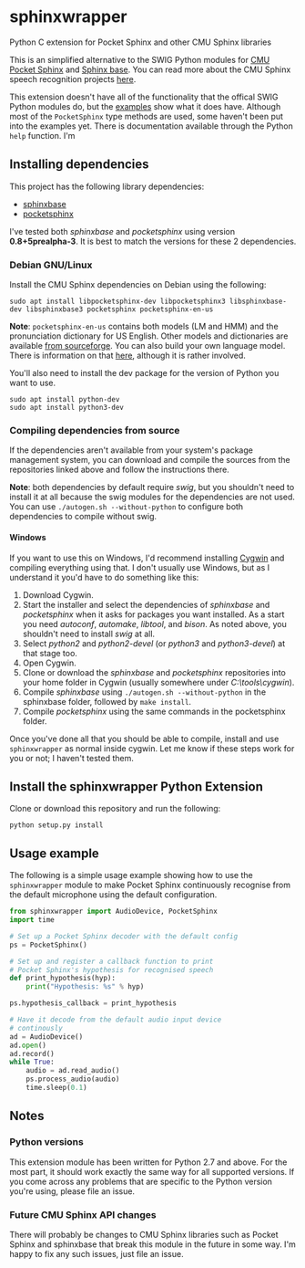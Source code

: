 # sphinxwrapper
Python C extension for Pocket Sphinx and other CMU Sphinx libraries

This is an simplified alternative to the SWIG Python modules for 
[CMU Pocket Sphinx](https://github.com/cmusphinx/pocketsphinx) and 
[Sphinx base](https://github.com/cmusphinx/sphinxbase). You can read more about the CMU Sphinx speech recognition projects [here](https://cmusphinx.github.io/wiki/).

This extension doesn't have all of the functionality that the offical SWIG Python modules do, but the [examples](examples/) show what it does have. Although most of the `PocketSphinx` type methods are used, some haven't been put into the examples yet. There is documentation available through the Python `help` function. I'm 

## Installing dependencies
This project has the following library dependencies:
- [sphinxbase](https://github.com/cmusphinx/sphinxbase)
- [pocketsphinx](https://github.com/cmusphinx/pocketsphinx)

I've tested both *sphinxbase* and *pocketsphinx* using version **0.8+5prealpha-3**. It is best to match the versions for these 2 dependencies.

### Debian GNU/Linux
Install the CMU Sphinx dependencies on Debian using the following:
``` Shell
sudo apt install libpocketsphinx-dev libpocketsphinx3 libsphinxbase-dev libsphinxbase3 pocketsphinx pocketsphinx-en-us
```

**Note**: `pocketsphinx-en-us` contains both models (LM and HMM) and the pronunciation dictionary for US English. Other models and dictionaries are available [from sourceforge](https://sourceforge.net/projects/cmusphinx/files/Acoustic%20and%20Language%20Models/). You can also build your own language model. There is information on that [here](https://cmusphinx.github.io/wiki/tutoriallm/#language-models), although it is rather involved.

You'll also need to install the dev package for the version of Python you want to use.

``` Shell
sudo apt install python-dev
sudo apt install python3-dev
```

### Compiling dependencies from source
If the dependencies aren't available from your system's package management system, you can download and compile the sources from the repositories linked above and follow the instructions there. 

**Note**: both dependencies by default require *swig*, but you shouldn't need to install it at all because the swig modules for the dependencies are not used. You can use `./autogen.sh --without-python` to configure both dependencies to compile without swig.

#### Windows
If you want to use this on Windows, I'd recommend installing [Cygwin](https://cygwin.com/) and compiling everything using that. I don't usually use Windows, but as I understand it you'd have to do something like this:

1. Download Cygwin.
2. Start the installer and select the dependencies of *sphinxbase* and *pocketsphinx* when it asks for packages you want installed. As a start you need *autoconf*, *automake*, *libtool*, and *bison*. As noted above, you shouldn't need to install *swig* at all.
3. Select *python2* and *python2-devel* (or *python3* and *python3-devel*) at that stage too.
4. Open Cygwin.
5. Clone or download the *sphinxbase* and *pocketsphinx* repositories into your home folder in Cygwin (usually somewhere under *C:\tools\cygwin*).
6. Compile *sphinxbase* using `./autogen.sh --without-python` in the sphinxbase folder, followed by `make install`.
7. Compile *pocketsphinx* using the same commands in the pocketsphinx folder.

Once you've done all that you should be able to compile, install and use `sphinxwrapper` as normal inside cygwin. Let me know if these steps work for you or not; I haven't tested them.

## Install the sphinxwrapper Python Extension
Clone or download this repository and run the following:
``` Shell 
python setup.py install
```

## Usage example
The following is a simple usage example showing how to use the `sphinxwrapper` module to make Pocket Sphinx continuously recognise from the default microphone using the default configuration.
``` Python
from sphinxwrapper import AudioDevice, PocketSphinx
import time

# Set up a Pocket Sphinx decoder with the default config
ps = PocketSphinx()

# Set up and register a callback function to print
# Pocket Sphinx's hypothesis for recognised speech
def print_hypothesis(hyp):
    print("Hypothesis: %s" % hyp)

ps.hypothesis_callback = print_hypothesis

# Have it decode from the default audio input device
# continously
ad = AudioDevice()
ad.open()
ad.record()
while True:
    audio = ad.read_audio()
    ps.process_audio(audio)
    time.sleep(0.1)

```

## Notes
### Python versions
This extension module has been written for Python 2.7 and above. For the most part, it should work exactly the same way for all supported versions. If you come across any problems that are specific to the Python version you're using, please file an issue.

### Future CMU Sphinx API changes
There will probably be changes to CMU Sphinx libraries such as Pocket Sphinx and sphinxbase that break this module in the future in some way. I'm happy to fix any such issues, just file an issue.
